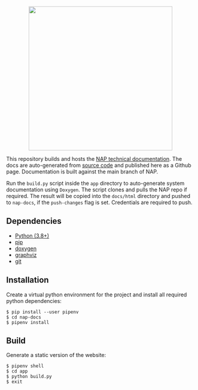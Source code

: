 <br>
<p align="center">
  <img width=384 src="https://download.nap.tech/identity/svg/logos/nap_logo_blue.svg">
</p>

This repository builds and hosts the [NAP technical documentation](https://docs.nap.tech). The docs are auto-generated from [source code](https://github.com/napframework/nap) and published here as a Github page. Documentation is built against the main branch of NAP.

Run the `build.py` script inside the `app` directory to auto-generate system documentation using `Doxygen`. The script clones and pulls the NAP repo if required. The result will be copied into the `docs/html` directory and pushed to `nap-docs`, if the `push-changes` flag is set. Credentials are required to push.

## Dependencies
- [Python (3.8+)](https://www.python.org/downloads/) 
- [pip](https://pypi.org/project/pip/)
- [doxygen](https://doxygen.nl/)
- [graphviz](https://graphviz.org/)
- [git](https://git-scm.com/)

## Installation
Create a virtual python environment for the project and install all required python dependencies:

```shell
$ pip install --user pipenv
$ cd nap-docs
$ pipenv install
```

## Build
Generate a static version of the website:
```shell
$ pipenv shell
$ cd app
$ python build.py
$ exit
```
